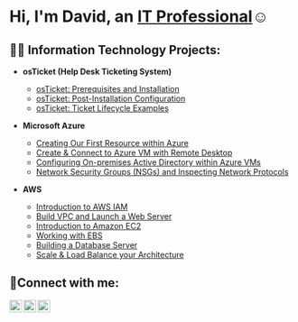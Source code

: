 <h1>Hi, I'm David, an <a href="https://www.linkedin.com/in/davidamui/">IT Professional</a>☺</h1>

<h2>👨‍💻 Information Technology Projects:</h2>

- <b>osTicket (Help Desk Ticketing System)</b>
  - [osTicket: Prerequisites and Installation](https://github.com/niiobdavid/osticket-prereqs)
  - [osTicket: Post-Installation Configuration](https://github.com/niiobdavid/post-install-config)
  - [osTicket: Ticket Lifecycle Examples](https://github.com/niiobdavid/ticket-lifecycle)
- <b>Microsoft Azure</b>
  - [Creating Our First Resource within Azure](https://github.com/niiobdavid/1st-azure-resource)
  - [Create & Connect to Azure VM with Remote Desktop](https://github.com/niiobdavid/azure-vm)
  - [Configuring On-premises Active Directory within Azure VMs](https://github.com/niiobdavid/configure-ad)
  - [Network Security Groups (NSGs) and Inspecting Network Protocols](https://github.com/niiobdavid/network-traffic-monitoring/)
 
- <b>AWS</b>
  - [Introduction to AWS IAM](https://youtu.be/Dm6t4lPfWgU)
  - [Build VPC and Launch a Web Server](https://youtu.be/z0AhHAEAeJc)
  - [Introduction to Amazon EC2](https://youtu.be/DWPhe9vTJwA)
  - [Working with EBS](https://youtu.be/4HY01SdbYXo)
  - [Building a Database Server](https://youtu.be/EdmIYQOLvzo)
  - [Scale & Load Balance your Architecture](https://youtu.be/4s-30LI4lbs)


<h2>🤳Connect with me:</h2>

[<img align="left" alt="Josh | Twitter" width="22px" src="https://cdn.jsdelivr.net/npm/simple-icons@v3/icons/twitter.svg" />][twitter]
[<img align="left" alt="Josh | LinkedIn" width="22px" src="https://cdn.jsdelivr.net/npm/simple-icons@v3/icons/linkedin.svg" />][linkedin]
[<img align="left" alt="Josh | Instagram" width="22px" src="https://cdn.jsdelivr.net/npm/simple-icons@v3/icons/instagram.svg" />][instagram]

[twitter]: https://twitter.com/niiobdavid
[instagram]: https://www.instagram.com/itz_dave_yh/
[linkedin]: https://www.linkedin.com/in/niiobdavid/
